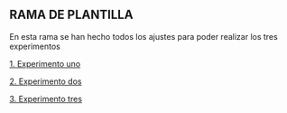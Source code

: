 ## RAMA DE PLANTILLA

En esta rama se han hecho todos los ajustes para poder realizar los tres experimentos

<p><a href="https://github.com/mochyfm/P1UD2_SimulacionDeHuertos/tree/experimento-uno">1. Experimento uno</a></p>
<p><a href="https://github.com/mochyfm/P1UD2_SimulacionDeHuertos/tree/experimento-dos">2. Experimento dos</a></p>
<p><a href="https://github.com/mochyfm/P1UD2_SimulacionDeHuertos/tree/experimento-tres">3. Experimento tres</a></p>